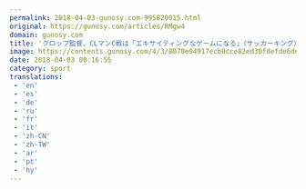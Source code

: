 ```yaml
---
permalink: 2018-04-03-gunosy.com-995820015.html
original: https://gunosy.com/articles/RMgw4
domain: gunosy.com
title: 'クロップ監督、CLマンC戦は「エキサイティングなゲームになる」（サッカーキング） - グノシー'
image: https://contents.gunosy.com/4/3/8070e94917ecb0cce82ed30fdefde6de_content.jpg
date: 2018-04-03 00:16:55
category: sport
translations: 
 - 'en'
 - 'es'
 - 'de'
 - 'ru'
 - 'fr'
 - 'it'
 - 'zh-CN'
 - 'zh-TW'
 - 'ar'
 - 'pt'
 - 'hy'
---
```



